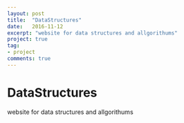 ```yaml
---
layout: post
title:  "DataStructures"
date:   2016-11-12
excerpt: "website for data structures and allgorithums"
project: true
tag:
- project
comments: true
---
```

# DataStructures
website for data structures and allgorithums
